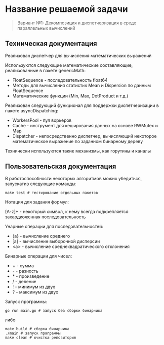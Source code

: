 # Название решаемой задачи

> Вариант №1: Декомпозиция и диспетчеризация в среде параллельных вычислений

## Техническая документация

Реализован диспетчер для вычисления математических выражений

Используются следующие математические составляющие, реализованные в пакете genericMath:

- FloatSequence - последовательность float64
- Методы для вычисления статистик Mean и Dispersion по данным FloatSequence
- Математические функции (Min, Max, DotProduct и т.д.)

Реализован следующий функционал для поддержки диспетчеризации в пакете asyncDispatching:

- WorkersPool - пул воркеров
- Cache - инструмент для кеширования данных на основе RWMutex и Map
- Dispatcher - непосредственно диспетчер, вычисляющий некоторое математическое выражение по заданном бинарному дереву

Технически используются такие механизмы, как горутины и каналы

## Пользовательская документация

В работоспособности некоторых алгоритмов можно убедиться, запускатив следующие команды:

```shell script
make test # тестирование отдельных пакетов

```

Нотация для задания формул:

\[A-z\]+ - некоторый символ, к нему всегда подкрепляется захардкоженная последовательность

Унарные операции для последовательностей:

- \{a\} - вычисление среднего
- \[a\] - вычисление выборочной дисперсии
- \<a\> - вычисление среднеквадратического отклонения

Бинарные операции для чисел:

- \+ - сумма
- \- - разность
- \* - произведение
- \/ - деление
- \! - минимум из двух
- \? - максимум из двух

Запуск программы:

```
go run main.go # запуск без сборки бинарника
```

либо

```
make build # сборка бинарника
./main # запуск программы
make clean # очистка репозитория
```

